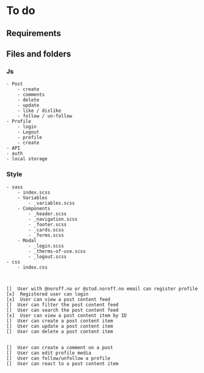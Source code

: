 # To do

## Requirements

## Files and folders

### Js

    - Post
        - create
        - comments
        - delete
        - update
        - like / dislike
        - follow / un-follow
    - Profile
        - login
        - Logout
        - profile
        - create
    - API
    - auth
    - local storage

### Style

    - sass
        - index.scss
        - Variables
            - _variables.scss
        - Components
            - _header.scss
            - _navigation.scss
            - _footer.scss
            - _cards.scss
            - _forms.scss
        - Modal
            - _login.scss
            - _therms-of-use.scss
            - _logout.scss
    - css
        - index.css



    []  User with @noroff.no or @stud.noroff.no email can register profile
    [x]  Registered user can login
    [x]  User can view a post content feed
    []  User can filter the post content feed
    []  User can search the post content feed
    [x]  User can view a post content item by ID
    []  User can create a post content item
    []  User can update a post content item
    []  User can delete a post content item

    
    []  User can create a comment on a post
    []  User can edit profile media
    []  User can follow/unfollow a profile
    []  User can react to a post content item
